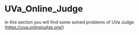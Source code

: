 # UVa_Online_Judge

In this section you will find some solved problems of UVa Judge (https://uva.onlinejudge.org/)

